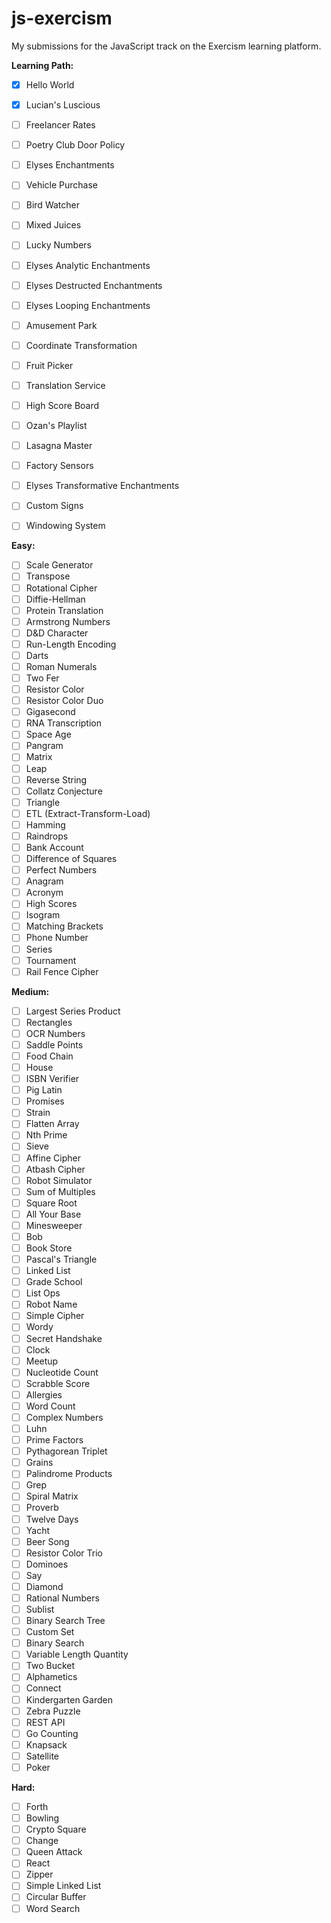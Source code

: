 # js-exercism
My submissions for the JavaScript track on the Exercism learning platform.

**Learning Path:**
- [x] Hello World
- [x] Lucian's Luscious
- [ ] Freelancer Rates
- [ ] Poetry Club Door Policy
- [ ] Elyses Enchantments
- [ ] Vehicle Purchase
- [ ] Bird Watcher
- [ ] Mixed Juices
- [ ] Lucky Numbers
- [ ] Elyses Analytic Enchantments
- [ ] Elyses Destructed Enchantments
- [ ] Elyses Looping Enchantments
- [ ] Amusement Park
- [ ] Coordinate Transformation
- [ ] Fruit Picker
- [ ] Translation Service
- [ ] High Score Board
- [ ] Ozan's Playlist
- [ ] Lasagna Master
- [ ] Factory Sensors
- [ ] Elyses Transformative Enchantments
- [ ] Custom Signs
- [ ] Windowing System


**Easy:**
- [ ] Scale Generator
- [ ] Transpose
- [ ] Rotational Cipher
- [ ] Diffie-Hellman
- [ ] Protein Translation
- [ ] Armstrong Numbers
- [ ] D&D Character
- [ ] Run-Length Encoding
- [ ] Darts
- [ ] Roman Numerals
- [ ] Two Fer
- [ ] Resistor Color
- [ ] Resistor Color Duo
- [ ] Gigasecond
- [ ] RNA Transcription
- [ ] Space Age
- [ ] Pangram
- [ ] Matrix
- [ ] Leap
- [ ] Reverse String
- [ ] Collatz Conjecture
- [ ] Triangle
- [ ] ETL (Extract-Transform-Load)
- [ ] Hamming
- [ ] Raindrops
- [ ] Bank Account
- [ ] Difference of Squares
- [ ] Perfect Numbers
- [ ] Anagram
- [ ] Acronym
- [ ] High Scores
- [ ] Isogram
- [ ] Matching Brackets
- [ ] Phone Number
- [ ] Series
- [ ] Tournament
- [ ] Rail Fence Cipher

**Medium:**
- [ ] Largest Series Product
- [ ] Rectangles
- [ ] OCR Numbers
- [ ] Saddle Points
- [ ] Food Chain
- [ ] House
- [ ] ISBN Verifier
- [ ] Pig Latin
- [ ] Promises
- [ ] Strain
- [ ] Flatten Array
- [ ] Nth Prime
- [ ] Sieve
- [ ] Affine Cipher
- [ ] Atbash Cipher
- [ ] Robot Simulator
- [ ] Sum of Multiples
- [ ] Square Root
- [ ] All Your Base
- [ ] Minesweeper
- [ ] Bob
- [ ] Book Store
- [ ] Pascal's Triangle
- [ ] Linked List
- [ ] Grade School
- [ ] List Ops
- [ ] Robot Name
- [ ] Simple Cipher
- [ ] Wordy
- [ ] Secret Handshake
- [ ] Clock
- [ ] Meetup
- [ ] Nucleotide Count
- [ ] Scrabble Score
- [ ] Allergies
- [ ] Word Count
- [ ] Complex Numbers
- [ ] Luhn
- [ ] Prime Factors
- [ ] Pythagorean Triplet
- [ ] Grains
- [ ] Palindrome Products
- [ ] Grep
- [ ] Spiral Matrix
- [ ] Proverb
- [ ] Twelve Days
- [ ] Yacht
- [ ] Beer Song
- [ ] Resistor Color Trio
- [ ] Dominoes
- [ ] Say
- [ ] Diamond
- [ ] Rational Numbers
- [ ] Sublist
- [ ] Binary Search Tree
- [ ] Custom Set
- [ ] Binary Search
- [ ] Variable Length Quantity
- [ ] Two Bucket
- [ ] Alphametics
- [ ] Connect
- [ ] Kindergarten Garden
- [ ] Zebra Puzzle
- [ ] REST API
- [ ] Go Counting
- [ ] Knapsack
- [ ] Satellite
- [ ] Poker

**Hard:**
- [ ] Forth
- [ ] Bowling
- [ ] Crypto Square
- [ ] Change
- [ ] Queen Attack
- [ ] React
- [ ] Zipper
- [ ] Simple Linked List
- [ ] Circular Buffer
- [ ] Word Search
